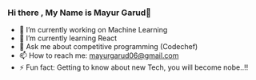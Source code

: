 ### Hi there , My Name is Mayur Garud👋

<!--
**mayurgarud06/mayurgarud06** is a ✨ _special_ ✨ repository because its `README.md` (this file) appears on your GitHub profile.

Here are some ideas to get you started:
-->
- 🔭 I’m currently working on Machine Learning 
- 🌱 I’m currently learning React 
- 💬 Ask me about competitive programming (Codechef)
- 📫 How to reach me: mayurgarud06@gmail.com
- ⚡ Fun fact: Getting to know about new Tech, you will become nobe..!!

